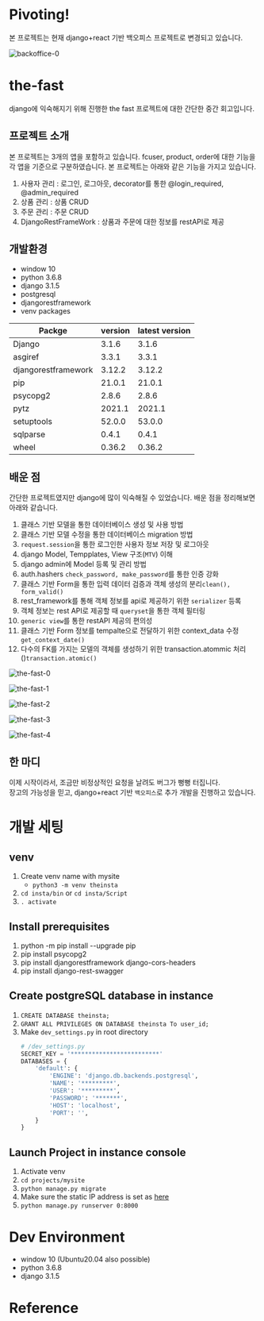 # Pivoting!

본 프로젝트는 현재 django+react 기반 백오피스 프로젝트로 변경되고 있습니다.  

![backoffice-0](/assets/images/backoffice-0.jpg)  


# the-fast

django에 익숙해지기 위해 진행한 the fast 프로젝트에 대한 간단한 중간 회고입니다.  

## 프로젝트 소개

본 프로젝트는 3개의 앱을 포함하고 있습니다. fcuser, product, order에 대한 기능을 각 앱을 기준으로 구분하였습니다. 본 프로젝트는 아래와 같은 기능을 가지고 있습니다.  

1. 사용자 관리 : 로그인, 로그아웃, decorator를 통한 @login_required, @admin_required
1. 상품 관리 : 상품 CRUD
1. 주문 관리 : 주문 CRUD
1. DjangoRestFrameWork : 상품과 주문에 대한 정보를 restAPI로 제공

## 개발환경

- window 10
- python 3.6.8
- django 3.1.5
- postgresql 
- djangorestframework  
- venv packages

| Packge              | version  | latest version  |
| ------------------- | ------ | ------ |
| Django              | 3.1.6  | 3.1.6  |
| asgiref             | 3.3.1  | 3.3.1  |
| djangorestframework | 3.12.2 | 3.12.2 |
| pip                 | 21.0.1 | 21.0.1 |
| psycopg2            | 2.8.6  | 2.8.6  |
| pytz                | 2021.1 | 2021.1 |
| setuptools          | 52.0.0 | 53.0.0 |
| sqlparse            | 0.4.1  | 0.4.1  |
| wheel               | 0.36.2 | 0.36.2 |

## 배운 점

간단한 프로젝트였지만 django에 많이 익숙해질 수 있었습니다. 배운 점을 정리해보면 아래와 같습니다.  

1. 클래스 기반 모델을 통한 데이터베이스 생성 및 사용 방법
1. 클래스 기반 모델 수정을 통한 데이터베이스 migration 방법
1. `request.session`을 통한 로그인한 사용자 정보 저장 및 로그아웃
1. django Model, Tempplates, View 구조(`MTV`) 이해
1. django admin에 Model 등록 및 관리 방법
1. auth.hashers `check_password, make_password`를 통한 인증 강화
1. 클래스 기반 Form을 통한 입력 데이터 검증과 객체 생성의 분리`clean(), form_valid()`
1. rest_framework를 통해 객체 정보를 api로 제공하기 위한 `serializer` 등록
1. 객체 정보는 rest API로 제공할 때 `queryset`을 통한 객체 필터링
1. `generic view`를 통한 restAPI 제공의 편의성
1. 클래스 기반 Form 정보를 tempalte으로 전달하기 위한 context_data 수정`get_context_date()`
1. 다수의 FK를 가지는 모델의 객체를 생성하기 위한 transaction.atommic 처리()`transaction.atomic()`  

![the-fast-0](/assets/images/thefast-0.jpg)  

![the-fast-1](/assets/images/thefast-1.jpg)  

![the-fast-2](/assets/images/thefast-2.jpg)  

![the-fast-3](/assets/images/thefast-3.jpg)  

![the-fast-4](/assets/images/thefast-4.jpg)  


## 한 마디

이제 시작이라서, 조금만 비정상적인 요청을 날려도 버그가 뻥뻥 터집니다.  
장고의 가능성을 믿고, django+react 기반 `백오피스`로 추가 개발을 진행하고 있습니다.    

# 개발 세팅

## venv 
1. Create venv name with mysite
   - `python3 -m venv theinsta`
1. `cd insta/bin` or `cd insta/Script`
1. `. activate`

## Install prerequisites

1. python -m pip install --upgrade pip
1. pip install psycopg2
1. pip install djangorestframework django-cors-headers
1. pip install django-rest-swagger

## Create postgreSQL database in instance

1. `CREATE DATABASE theinsta;`
1. `GRANT ALL PRIVILEGES ON DATABASE theinsta To user_id;`
1. Make `dev_settings.py` in root directory
    ```python
    # /dev_settings.py
    SECRET_KEY = '*************************'
    DATABASES = {
        'default': {
            'ENGINE': 'django.db.backends.postgresql',
            'NAME': '*********',
            'USER': '*********',
            'PASSWORD': '*******',
            'HOST': 'localhost',
            'PORT': '',
        }
    }
    ```

## Launch Project in instance console

1. Activate venv
1. `cd projects/mysite`
1. `python manage.py migrate`
1. Make sure the static IP address is set as [here][2]
1. `python manage.py runserver 0:8000`

# Dev Environment

- window 10 (Ubuntu20.04 also possible)
- python 3.6.8
- django 3.1.5

# Reference

[1]: https://wikidocs.net/75559
[2]: https://github.com/hwanseok-dev/The-PyBo/blob/master/config/settings.py#L24

